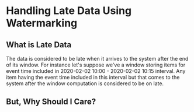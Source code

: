# Handling Late Data Using Watermarking

## What is Late Data
The data is considered to be late when it arrives to the system after the end of its window. For instance let's suppose we've a window storing items for event time included in 2020-02-02 10:00 - 2020-02-02 10:15 interval. Any item having the event time included in this interval but that comes to the system after the window computation is considered to be on late. 

## But, Why Should I Care?
<!--stackedit_data:
eyJoaXN0b3J5IjpbLTE4OTc0Mzg0NDIsNDc2NDM1MDQ3LC0xMT
c1NTM2ODc5LDYyOTgwMjc3Myw2MjQ2MjAyMTAsMTE5OTMxNDU2
MiwtMTI5NTQwMTQ2OCw0MzI3Njk3NDcsNTUxMjQ2NjYsNDQ5Nz
QyOCw3OTk3MzkxNzIsLTIzNDM4OTQwLC0yMDgyOTUzMjQwLDg5
MzE5MDgyOSwtMTk2NDI1NzUxOSwtMTcyMDMzNDk1OSwtMTA1Nj
Y3MjE5MiwxNDIwNzk4NTYxLDg1NzM0NTM0MiwzOTkzODQzNl19

-->